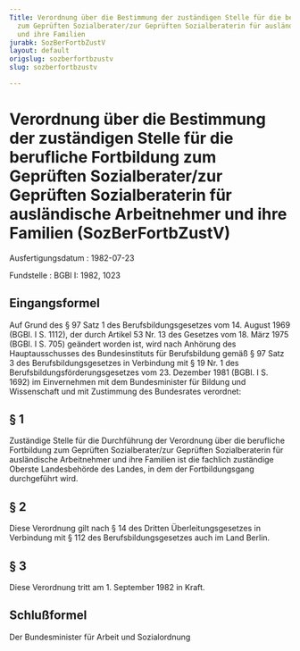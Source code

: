 ```yaml
---
Title: Verordnung über die Bestimmung der zuständigen Stelle für die berufliche Fortbildung
  zum Geprüften Sozialberater/zur Geprüften Sozialberaterin für ausländische Arbeitnehmer
  und ihre Familien
jurabk: SozBerFortbZustV
layout: default
origslug: sozberfortbzustv
slug: sozberfortbzustv

---
```


# Verordnung über die Bestimmung der zuständigen Stelle für die berufliche Fortbildung zum Geprüften Sozialberater/zur Geprüften Sozialberaterin für ausländische Arbeitnehmer und ihre Familien (SozBerFortbZustV)

Ausfertigungsdatum
:   1982-07-23

Fundstelle
:   BGBl I: 1982, 1023

## Eingangsformel

Auf Grund des § 97 Satz 1 des Berufsbildungsgesetzes vom 14. August
1969 (BGBl. I S. 1112), der durch Artikel 53 Nr. 13 des Gesetzes vom
18\. März 1975 (BGBl. I S. 705) geändert worden ist, wird nach Anhörung
des Hauptausschusses des Bundesinstituts für Berufsbildung gemäß § 97
Satz 3 des Berufsbildungsgesetzes in Verbindung mit § 19 Nr. 1 des
Berufsbildungsförderungsgesetzes vom 23. Dezember 1981 (BGBl. I S.
1692) im Einvernehmen mit dem Bundesminister für Bildung und
Wissenschaft und mit Zustimmung des Bundesrates verordnet:

## § 1

Zuständige Stelle für die Durchführung der Verordnung über die
berufliche Fortbildung zum Geprüften Sozialberater/zur Geprüften
Sozialberaterin für ausländische Arbeitnehmer und ihre Familien ist
die fachlich zuständige Oberste Landesbehörde des Landes, in dem der
Fortbildungsgang durchgeführt wird.

## § 2

Diese Verordnung gilt nach § 14 des Dritten Überleitungsgesetzes in
Verbindung mit § 112 des Berufsbildungsgesetzes auch im Land Berlin.

## § 3

Diese Verordnung tritt am 1. September 1982 in Kraft.

## Schlußformel

Der Bundesminister für Arbeit und Sozialordnung

